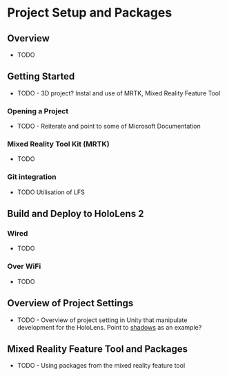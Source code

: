 # Project Setup and Packages
## Overview
- TODO

## Getting Started
- TODO - 3D project? Instal and use of MRTK, Mixed Reality Feature Tool

### Opening a Project
- TODO - Reiterate and point to some of Microsoft Documentation

### Mixed Reality Tool Kit (MRTK)
- TODO

### Git integration
- TODO Utilisation of LFS

## Build and Deploy to HoloLens 2
### Wired
- TODO

### Over WiFi
- TODO

## Overview of Project Settings
- TODO - Overview of project setting in Unity that manipulate development for the HoloLens. Point to [shadows](Shadows.md) as an example?

## Mixed Reality Feature Tool and Packages
- TODO - Using packages from the mixed reality feature tool